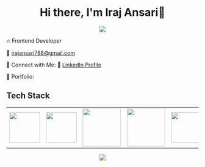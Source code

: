 <body>
  <div align="center">
    <h1> Hi there, I'm Iraj Ansari👋<a href=""></h1>
  </div>
<p align="center">
<a href="https://github.com/irajansarigithub"><img src="https://readme-typing-svg.herokuapp.com/?lines=Web+Developer;&font=Roboto&size=26&duration=3500&pause=500&center=true&width=500&height=50&color=eab676"></a>
	

🔥   Frontend Developer 

📧 irajansari788@gmail.com

🌟 Connect with Me:
🔗 [LinkedIn Profile](https://www.linkedin.com/in/iraj-ansari-78ia)

🎨 Portfolio: 
 
<h2>Tech Stack</h2>

<table width="100">
<tr>
 <td align='center' width="200">
        <img src="https://upload.wikimedia.org/wikipedia/commons/thumb/3/38/HTML5_Badge.svg/600px-HTML5_Badge.svg.png"  width="80">
    </td>
 <td align='center' width="200">
        <img src="https://github.com/abranhe/programming-languages-logos/blob/master/src/javascript/javascript.svg" width="80">
    </td>
 <td align='center' width="200">
        <img src="https://fiverr-res.cloudinary.com/npm-assets/layout-server/fiverr-og-logo.5fd6463.png" width="100">
    </td>
	<td align='center' width="200">
        <img src="https://icons.getbootstrap.com/assets/img/icons-hero.png" width="100">
    </td>
     <td align='center' width="200">
        <img src="https://avatars.githubusercontent.com/u/8170782?s=280&v=4" width="80">
    </td>
     
</tr>
 </table>
</p>
<p align="center">
<a href="mailto:irajansari788@gmail.com"><img src="https://img.shields.io/badge/-irajansari788@gmail.com-D14836?style=flat&logo=Gmail&logoColor=white"/></a>
 </p>
 
<br>
